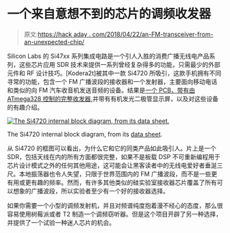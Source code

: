 # 一个来自意想不到的芯片的调频收发器

> 原文:[https://hack aday . com/2018/04/22/an-FM-transceiver-from-an-unexpected-chip/](https://hackaday.com/2018/04/22/an-fm-transceiver-from-an-unexpected-chip/)

Silicon Labs 的 Si47xx 系列集成电路是一个引人入胜的消费广播无线电产品系列，这些芯片应用 SDR 技术来提供一系列曾经复杂得多的功能，只需最少的外部元件和 RF 设计技巧。[Kodera2t]被其中一款 Si4720 所吸引，这款手机拥有不同寻常的功能，包含一个 FM 广播波段的接收器和一个发射器，主要面向移动电话和类似的向 FM 汽车收音机发送音频的设备。结果是[一个 PCB，带有由 ATmega328 控制的完整收发器](https://hackaday.io/project/144477-an-exotic-fm-transceiver-using-si4720),并带有有机发光二极管显示屏，以及对这些设备的有趣介绍。

[![The Si4720 internal block diagram, from its data sheet.](../Images/ec2a6a174a2a9c1feb58b1275ce50923.png)](https://hackaday.com/wp-content/uploads/2018/04/si4720-block.jpg)

The Si4720 internal block diagram, from its [data sheet](https://www.silabs.com/documents/public/data-sheets/Si4720-21-B20.pdf).

从 Si4720 的框图可以看出，为什么它和它的同类产品如此吸引人。片上是一个 SDR，包括天线在内的所有方面都很完整，如果不是板载 DSP 不可重新编程用于芯片设计模式之外的任何其他用途，这可能会让黑客读者中的无线电爱好者垂涎三尺。本地振荡器也令人失望，只限于世界范围内的 FM 广播波段，而不是一些更有用或更有趣的频率。然而，有许多其他类似的硅实验室接收器芯片覆盖了所有可以想象的广播波段，所以实验者至少有一个好的接收器选择。

如果你需要一个小型的调频发射机，并且对频谱纯度抱着漫不经心的态度，那么很容易使用树莓派或者 T2 制造一个调频窃听器。但是这个项目开辟了另一种选择，并提供了一个试验一种迷人芯片的机会。